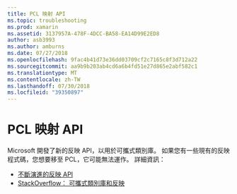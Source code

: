 ```yaml
---
title: PCL 映射 API
ms.topic: troubleshooting
ms.prod: xamarin
ms.assetid: 3137957A-478F-4DCC-BA58-EA14D99E2ED8
author: asb3993
ms.author: amburns
ms.date: 07/27/2018
ms.openlocfilehash: 9fac4b41d73e36dd03709cf2c7165c8f3d712a22
ms.sourcegitcommit: aa9b9b203ab4cd6a6b4fd51e27d865e2abf582c1
ms.translationtype: MT
ms.contentlocale: zh-TW
ms.lasthandoff: 07/30/2018
ms.locfileid: "39350897"
---
```

# <a name="pcl-reflection-api"></a>PCL 映射 API

Microsoft 開發了新的反映 API，以用於可攜式類別庫。 如果您有一些現有的反映程式碼，您想要移至 PCL，它可能無法運作。 詳細資訊：

- [不斷演進的反映 API](http://blogs.msdn.com/b/dotnet/archive/2012/08/28/evolving-the-reflection-api.aspx)
- [StackOverflow： 可攜式類別庫和反映](http://stackoverflow.com/questions/14061291/portable-class-library-and-reflection)
